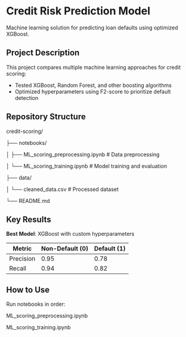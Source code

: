 # Credit Risk Prediction Model

Machine learning solution for predicting loan defaults using optimized XGBoost.

## Project Description
This project compares multiple machine learning approaches for credit scoring:
- Tested XGBoost, Random Forest, and other boosting algorithms
- Optimized hyperparameters using F2-score  to prioritize default detection


## Repository Structure
credit-scoring/

├── notebooks/

│ ├── ML_scoring_preprocessing.ipynb # Data preprocessing

│ └── ML_scoring_training.ipynb # Model training and evaluation


├── data/


│ └── cleaned_data.csv # Processed dataset


└── README.md

## Key Results
**Best Model**: XGBoost with custom hyperparameters

| Metric        | Non-Default (0) | Default (1) |
|---------------|-----------------|-------------|
| Precision     | 0.95            | 0.78        |
| Recall        | 0.94            | 0.82        |
 


## How to Use
Run notebooks in order:

   ML_scoring_preprocessing.ipynb

   

   ML_scoring_training.ipynb


